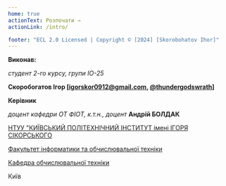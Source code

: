 ```yaml
---
home: true
actionText: Розпочати →
actionLink: /intro/

footer: "ECL 2.0 Licensed | Copyright © [2024] [Skorobohatov Ihor]"
---
```



**Виконав:**

*студент 2-го курсу, групи IO-25*

**Скоробогатов Ігор [igorskor0912@gmail.com, <a href="https://t.me/thundergodswrath" target="_blank">@thundergodswrath</a>]**


**Керівник**

*доцент кафедри ОТ ФІОТ, к.т.н., доцент*<span padding-right:5em></span> **Андрій БОЛДАК**

[НТУУ "КИЇВСЬКИЙ ПОЛІТЕХНІЧНИЙ ІНСТИТУТ імені ІГОРЯ СІКОРСЬКОГО](https://kpi.ua/)

[Факультет інформатики та обчислювальної техніки](https://fiot.kpi.ua/)

[Кафедра обчислювальної техніки](https://comsys.kpi.ua/)

Київ